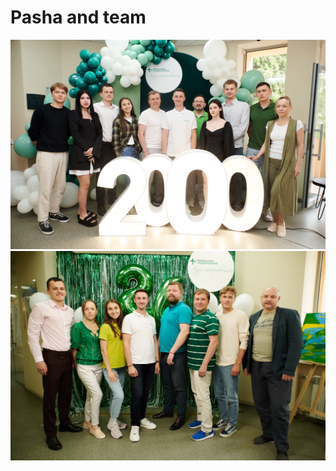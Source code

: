 <html lang="en">
<head>
    <meta charset="UTF-8">
    <meta name="viewport" content="width=device-width, initial-scale=1.0">
</head>
<body>
    <h1>Pasha and team</h1>
    <img src="Dan-149.jpg" alt="Image 1">
    <img src="5307689652498588552.jpg" alt="Image 2">
</body>
</html>
